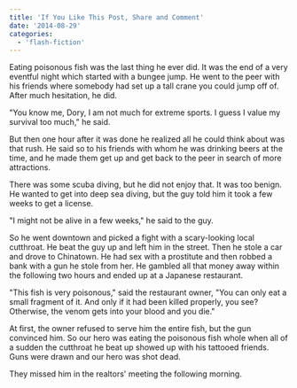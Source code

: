 ```yaml
---
title: 'If You Like This Post, Share and Comment'
date: '2014-08-29'
categories:
  - 'flash-fiction'
---
```


Eating poisonous fish was the last thing he ever did. It was the end of a very
eventful night which started with a bungee jump. He went to the peer with his
friends where somebody had set up a tall crane you could jump off of. After much
hesitation, he did.

"You know me, Dory, I am not much for extreme sports. I guess I value my
survival too much," he said.

But then one hour after it was done he realized all he could think about was
that rush. He said so to his friends with whom he was drinking beers at the
time, and he made them get up and get back to the peer in search of more
attractions.

There was some scuba diving, but he did not enjoy that. It was too benign. He
wanted to get into deep sea diving, but the guy told him it took a few weeks to
get a license.

"I might not be alive in a few weeks," he said to the guy.

So he went downtown and picked a fight with a scary-looking local cutthroat. He
beat the guy up and left him in the street. Then he stole a car and drove to
Chinatown. He had sex with a prostitute and then robbed a bank with a gun he
stole from her. He gambled all that money away within the following two hours
and ended up at a Japanese restaurant.

"This fish is very poisonous," said the restaurant owner, "You can only eat a
small fragment of it. And only if it had been killed properly, you see?
Otherwise, the venom gets into your blood and you die."

At first, the owner refused to serve him the entire fish, but the gun convinced
him. So our hero was eating the poisonous fish whole when all of a sudden the
cutthroat he beat up showed up with his tattooed friends. Guns were drawn and
our hero was shot dead.

They missed him in the realtors' meeting the following morning.
